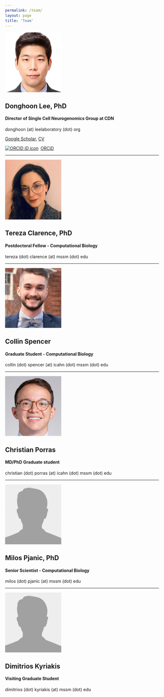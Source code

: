 ```yaml
---
permalink: /team/
layout: page
title: 'Team'
---
```


<img src="/images/DL.jpeg" width="184" height="196">

## Donghoon Lee, PhD
#### Director of Single Cell Neurogenomics Group at CDN
donghoon (at) leelaboratory (dot) org

[Google Scholar](https://scholar.google.com/citations?user=_a8xSwwAAAAJ&hl=en), [CV](https://drive.google.com/file/d/1T1a_3LBeI2PBO2ioJj9NqVJeDFhf-s6Y/view)

<div itemscope itemtype="https://schema.org/Person"><a itemprop="sameAs" content="https://orcid.org/0000-0003-0453-6059" href="https://orcid.org/0000-0003-0453-6059" target="orcid.widget" rel="noopener noreferrer" style="vertical-align:top;"><img src="https://orcid.org/sites/default/files/images/orcid_16x16.png" style="width:1em;margin-right:.5em;" alt="ORCID iD icon">ORCiD</a></div>

<hr>

<img src="/images/TC.jpeg" width="184" height="196">

## Tereza Clarence, PhD
#### Postdoctoral Fellow - Computational Biology
tereza (dot) clarence (at) mssm (dot) edu

<hr>

<img src="/images/CS.jpeg" width="184" height="196">

## Collin Spencer
#### Graduate Student - Computational Biology
collin (dot) spencer (at) icahn (dot) mssm (dot) edu

<hr>

<img src="/images/CP.jpeg" width="184" height="196">

## Christian Porras
#### MD/PhD Graduate student
christian (dot) porras (at) icahn (dot) mssm (dot) edu

<hr>

<img src="/images/UNK.jpeg" width="184" height="196">

## Milos Pjanic, PhD
#### Senior Scientist - Computational Biology
milos (dot) pjanic (at) mssm (dot) edu

<hr>

<img src="/images/UNK.jpeg" width="184" height="196">

## Dimitrios Kyriakis
#### Visiting Graduate Student
dimitrios (dot) kyriakis (at) mssm (dot) edu

